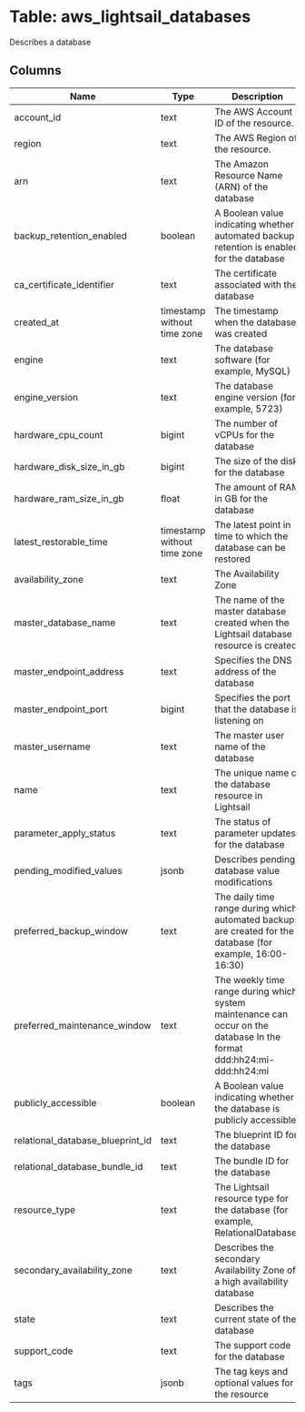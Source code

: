 
# Table: aws_lightsail_databases
Describes a database
## Columns
| Name        | Type           | Description  |
| ------------- | ------------- | -----  |
|account_id|text|The AWS Account ID of the resource.|
|region|text|The AWS Region of the resource.|
|arn|text|The Amazon Resource Name (ARN) of the database|
|backup_retention_enabled|boolean|A Boolean value indicating whether automated backup retention is enabled for the database|
|ca_certificate_identifier|text|The certificate associated with the database|
|created_at|timestamp without time zone|The timestamp when the database was created|
|engine|text|The database software (for example, MySQL)|
|engine_version|text|The database engine version (for example, 5723)|
|hardware_cpu_count|bigint|The number of vCPUs for the database|
|hardware_disk_size_in_gb|bigint|The size of the disk for the database|
|hardware_ram_size_in_gb|float|The amount of RAM in GB for the database|
|latest_restorable_time|timestamp without time zone|The latest point in time to which the database can be restored|
|availability_zone|text|The Availability Zone|
|master_database_name|text|The name of the master database created when the Lightsail database resource is created|
|master_endpoint_address|text|Specifies the DNS address of the database|
|master_endpoint_port|bigint|Specifies the port that the database is listening on|
|master_username|text|The master user name of the database|
|name|text|The unique name of the database resource in Lightsail|
|parameter_apply_status|text|The status of parameter updates for the database|
|pending_modified_values|jsonb|Describes pending database value modifications|
|preferred_backup_window|text|The daily time range during which automated backups are created for the database (for example, 16:00-16:30)|
|preferred_maintenance_window|text|The weekly time range during which system maintenance can occur on the database In the format ddd:hh24:mi-ddd:hh24:mi|
|publicly_accessible|boolean|A Boolean value indicating whether the database is publicly accessible|
|relational_database_blueprint_id|text|The blueprint ID for the database|
|relational_database_bundle_id|text|The bundle ID for the database|
|resource_type|text|The Lightsail resource type for the database (for example, RelationalDatabase)|
|secondary_availability_zone|text|Describes the secondary Availability Zone of a high availability database|
|state|text|Describes the current state of the database|
|support_code|text|The support code for the database|
|tags|jsonb|The tag keys and optional values for the resource|

